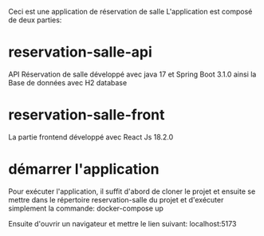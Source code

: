 Ceci est une application de réservation de salle
L'application est composé de deux parties:

# reservation-salle-api
API Réservation de salle développé avec java 17 et Spring Boot 3.1.0 ainsi la Base de données avec H2 database

# reservation-salle-front
La partie frontend développé avec React Js 18.2.0

# démarrer l'application
Pour exécuter l'application, il suffit d'abord de cloner le projet et ensuite se mettre dans le répertoire reservation-salle du projet et d'exécuter simplement la commande:
docker-compose up

Ensuite d'ouvrir un navigateur et mettre le lien suivant:
localhost:5173
